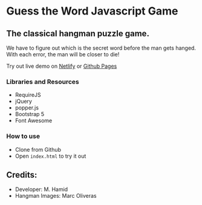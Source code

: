 # Guess the Word Javascript Game

## The classical hangman puzzle game.

We have to figure out which is the secret word before the man gets hanged. With each error, the man will be closer to die!

Try out live demo on [Netlify](https://whatword.netlify.app/) or [Github Pages](https://HamidByte.github.io/Guess-the-Word-Javascript-Game/)

### Libraries and Resources

- RequireJS
- jQuery
- popper.js
- Bootstrap 5
- Font Awesome

### How to use

- Clone from Github
- Open `index.html` to try it out

## Credits:

- Developer: M. Hamid
- Hangman Images: Marc Oliveras
